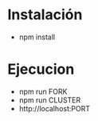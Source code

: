 # Instalación

- npm install

# Ejecucion

- npm run FORK
- npm run CLUSTER
- http://localhost:PORT
